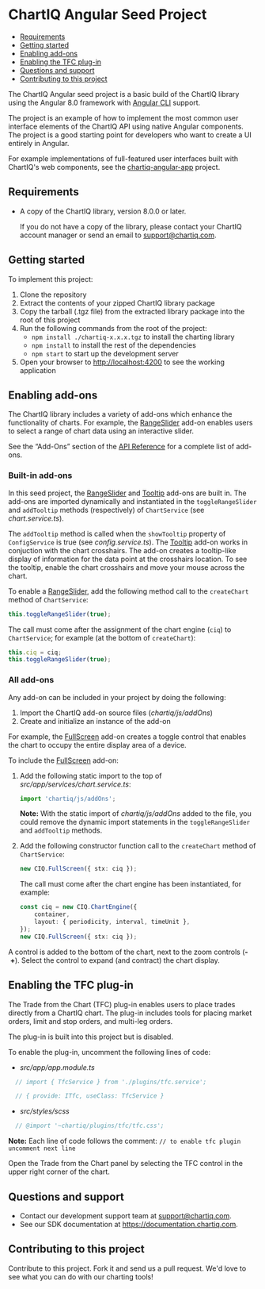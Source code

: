 # ChartIQ Angular Seed Project

- [Requirements](#requirements)
- [Getting started](#getting-started)
- [Enabling add-ons](#enabling-add\-ons)
- [Enabling the TFC plug-in](#enabling-the-tfc-plug\-in)
- [Questions and support](#questions-and-support)
- [Contributing to this project](#contributing-to-this-project)

The ChartIQ Angular seed project is a basic build of the ChartIQ library using the Angular 8.0 framework with [Angular CLI](https://cli.angular.io) support.

The project is an example of how to implement the most common user interface elements of the ChartIQ API using native Angular components. The project is a good starting point for developers who want to create a UI entirely in Angular.

For example implementations of full-featured user interfaces built with ChartIQ's web components, see the [chartiq-angular-app](https://github.com/ChartIQ/chartiq-angular-app) project.

## Requirements

- A copy of the ChartIQ library, version 8.0.0 or later.

    If you do not have a copy of the library, please contact your ChartIQ account manager or send an email to [support@chartiq.com](mailto:support@chartiq.com).

## Getting started

To implement this project:

1. Clone the repository
2. Extract the contents of your zipped ChartIQ library package
3. Copy the tarball (.tgz file) from the extracted library package into the root of this project
4. Run the following commands from the root of the project:
    - `npm install ./chartiq-x.x.x.tgz` to install the charting library
    - `npm install` to install the rest of the dependencies
    - `npm start` to start up the development server
5. Open your browser to [http://localhost:4200](http://localhost:4200) to see the working application

## Enabling add-ons

The ChartIQ library includes a variety of add-ons which enhance the functionality of charts. For example,
the [RangeSlider](https://documentation.chartiq.com/CIQ.RangeSlider.html) add-on enables users to select a range of chart data using an interactive slider.

See the &ldquo;Add-Ons&rdquo; section of the [API Reference](https://documentation.chartiq.com/tutorial-SDK%20API%20Reference.html) for a complete list of add-ons.

### Built-in add-ons

In this seed project, the [RangeSlider](https://documentation.chartiq.com/CIQ.RangeSlider.html) and [Tooltip](https://documentation.chartiq.com/CIQ.Tooltip.html) add-ons are built in. The add-ons are imported dynamically and instantiated in the `toggleRangeSlider` and `addTooltip` methods (respectively) of `ChartService` (see *chart.service.ts*).

The `addTooltip` method is called when the `showTooltip` property of `ConfigService` is true (see *config.service.ts*). The [Tooltip](https://documentation.chartiq.com/CIQ.Tooltip.html) add-on works in conjuction with the chart crosshairs. The add-on creates a tooltip-like display of information for the data point at the crosshairs location. To see the tooltip, enable the chart crosshairs and move your mouse across the chart.

To enable a [RangeSlider](https://documentation.chartiq.com/CIQ.RangeSlider.html), add the following method call to the `createChart` method of `ChartService`:
```ts
this.toggleRangeSlider(true);
```

The call must come after the assignment of the chart engine (`ciq`) to `ChartService`; for example (at the bottom of `createChart`):
```ts
this.ciq = ciq;
this.toggleRangeSlider(true);
```

### All add-ons

Any add-on can be included in your project by doing the following:
1. Import the ChartIQ add-on source files (*chartiq/js/addOns*)
2. Create and initialize an instance of the add-on

For example, the [FullScreen](https://documentation.chartiq.com/CIQ.FullScreen.html) add-on creates a toggle control that enables the chart to occupy the entire display area of a device.

To include the [FullScreen](https://documentation.chartiq.com/CIQ.FullScreen.html) add-on:
1. Add the following static import to the top of *src/app/services/chart.service.ts*:
   ```ts
   import 'chartiq/js/addOns';
   ```

   **Note:** With the static import of *chartiq/js/addOns* added to the file, you could remove the dynamic import statements in the `toggleRangeSlider` and `addTooltip` methods.

2. Add the following constructor function call to the `createChart` method of `ChartService`:
   ```ts
   new CIQ.FullScreen({ stx: ciq });
   ```

   The call must come after the chart engine has been instantiated, for example:
   ```ts
   const ciq = new CIQ.ChartEngine({
       container,
       layout: { periodicity, interval, timeUnit },
   });
   new CIQ.FullScreen({ stx: ciq });
   ```


A control is added to the bottom of the chart, next to the zoom controls (**-**&nbsp;**+**). Select the control to expand (and contract) the chart display.

## Enabling the TFC plug-in

The Trade from the Chart (TFC) plug-in enables users to place trades directly from a ChartIQ chart. The plug-in includes tools for placing market orders, limit and stop orders, and multi-leg orders.

The plug-in is built into this project but is disabled.

To enable the plug-in, uncomment the following lines of code:
- *src/app/app.module.ts*
```ts
  // import { TfcService } from './plugins/tfc.service';

  // { provide: ITfc, useClass: TfcService }
```
- *src/styles/scss*
```scss
  // @import '~chartiq/plugins/tfc/tfc.css';
```

**Note:** Each line of code follows the comment: `// to enable tfc plugin uncomment next line`

Open the Trade from the Chart panel by selecting the TFC control in the upper right corner of the chart.

## Questions and support

- Contact our development support team at [support@chartiq.com](mailto:support@chartiq.com).
- See our SDK documentation at https://documentation.chartiq.com.

## Contributing to this project

Contribute to this project. Fork it and send us a pull request. We'd love to see what you can do with our charting tools!
